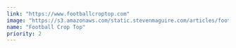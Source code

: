 ```yaml
---
link: "https://www.footballcroptop.com"
image: "https://s3.amazonaws.com/static.stevenmaguire.com/articles/football-crop-top.png"
name: "Football Crop Top"
priority: 2
---
```

